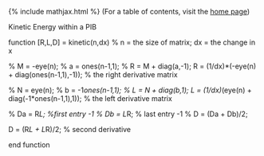 {% include mathjax.html %}
(For a table of contents, visit the [home page](/README.md))

Kinetic Energy within a PIB

function [R,L,D] = kinetic(n,dx) % n = the size of matrix; dx = the change in x

% M = -eye(n);
% a = ones(n-1,1);
% R = M + diag(a,-1);
R = (1/dx)*(-eye(n) + diag(ones(n-1,1),-1)); % the right derivative matrix

% N = eye(n);
% b = -1*ones(n-1,1);
% L = N + diag(b,1);
L = (1/dx)*(eye(n) + diag(-1*ones(n-1,1),1)); % the left derivative matrix

% Da = R*L; %first entry -1
% Db = L*R; % last entry -1
% D = (Da + Db)/2;

D = (R*L + L*R)/2; % second derivative

end function 
